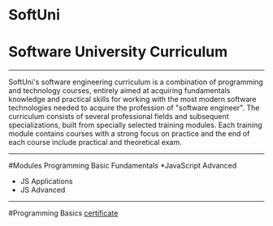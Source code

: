 # SoftUni
# Software University Curriculum
_________________________________________________________________________________________________________________________________________________________________
SoftUni's software engineering curriculum is a combination of programming and technology courses, entirely aimed at acquiring fundamentals knowledge and practical skills for working with the most modern software technologies needed to acquire the profession of "software engineer".
The curriculum consists of several professional fields and subsequent specializations, built from specially selected training modules. Each training module contains courses with a strong focus on practice and the end of each course include practical and theoretical exam.
____________________________________________________________________________________________________________________________________________________________________
#Modules
Programming Basic
Fundamentals
*JavaScript Advanced
 - JS Applications
 - JS Advanced
_____________________________________________________________________________________________________________________________________________________________________
#Programming Basics [certificate](https://softuni.bg/certificates/details/116675/db2e9630)

